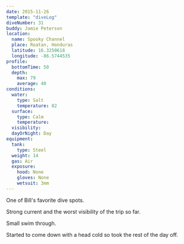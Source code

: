 ```yaml
---
date: 2015-11-26
template: "diveLog"
diveNumber: 31
buddy: Jamie Peterson
location:
  name: Spooky Channel
  place: Roatan, Honduras
  latitude: 16.3250618
  longitude: -86.5744535
profile:
  bottomTime: 50
  depth:
    max: 79
    average: 40
conditions:
  water:
    type: Salt
    temperature: 82
  surface:
    type: Calm
    temperature:
  visibility:
  dayOrNight: Day
equipment:
  tank:
    type: Steel
  weight: 14
  gas: Air
  exposure:
    hood: None
    gloves: None
    wetsuit: 3mm
---
```

One of Bill's favorite dive spots.

Strong current and the worst visibility of the trip so far.

Small swim through.

Started to come down with a head cold so took the rest of the day off.
